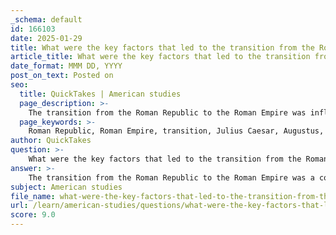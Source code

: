 ```yaml
---
_schema: default
id: 166103
date: 2025-01-29
title: What were the key factors that led to the transition from the Roman Republic to the Roman Empire?
article_title: What were the key factors that led to the transition from the Roman Republic to the Roman Empire?
date_format: MMM DD, YYYY
post_on_text: Posted on
seo:
  title: QuickTakes | American studies
  page_description: >-
    The transition from the Roman Republic to the Roman Empire was influenced by military conquests, political instability, civil wars, and key leaders like Julius Caesar and Augustus, reshaping governance and impacting Western civilization.
  page_keywords: >-
    Roman Republic, Roman Empire, transition, Julius Caesar, Augustus, military leaders, political instability, civil wars, assassination, Principate, centralization of power, cultural changes, military reforms, governance
author: QuickTakes
question: >-
    What were the key factors that led to the transition from the Roman Republic to the Roman Empire?
answer: >-
    The transition from the Roman Republic to the Roman Empire was a complex process influenced by a variety of political, social, and military factors. Here are the key elements that contributed to this significant transformation:\n\n1. **Rise of Powerful Generals**: The late Republic saw the emergence of influential military leaders, most notably Julius Caesar. His conquests, particularly in Gaul, not only expanded Roman territory but also increased his personal power and popularity among the Roman populace. This shift in power dynamics from the Senate to military leaders set a precedent for future emperors.\n\n2. **Political Instability**: The Republic faced significant internal strife, including class conflicts between the patricians and plebeians, corruption, and power struggles among the elite. The Senate's inability to effectively govern and address these issues led to a loss of public confidence in the republican system.\n\n3. **Civil Wars**: The political turmoil culminated in a series of civil wars, particularly between Caesar and Pompey, and later between Caesar's supporters and those of the Senate. These conflicts weakened the traditional republican institutions and paved the way for autocratic rule.\n\n4. **Assassination of Julius Caesar**: The assassination of Caesar in 44 BCE was intended to restore the Republic, but it instead led to further chaos. His death triggered a power struggle that ultimately resulted in the rise of his adopted heir, Octavian (later Augustus), who would become the first emperor.\n\n5. **Establishment of the Principate**: In 27 BCE, Octavian was granted the title of Augustus, marking the official transition to the Empire. He cleverly maintained the facade of republican governance while consolidating power, effectively transforming the political landscape of Rome into an autocratic system.\n\n6. **Centralization of Power**: The transition involved a shift from a collective governance model to a centralized authority under the emperor. This change not only altered the structure of Roman governance but also influenced the development of future European monarchies.\n\n7. **Cultural and Social Changes**: The expansion of the Empire brought diverse cultures into contact with Roman traditions, leading to a blend of customs and practices. This cultural syncretism helped to solidify the emperor's authority as a unifying figure across the vast territories.\n\n8. **Military Reforms and Strategy**: The Roman military became a crucial tool for the emperor, with loyalty shifting from the Senate to the emperor himself. This change in military allegiance was vital for maintaining control over the provinces and suppressing dissent.\n\nIn summary, the transition from the Roman Republic to the Roman Empire was driven by a combination of military conquests, political instability, civil wars, and the strategic actions of key figures like Julius Caesar and Augustus. This transformation not only reshaped Roman governance but also had lasting implications for Western civilization.
subject: American studies
file_name: what-were-the-key-factors-that-led-to-the-transition-from-the-roman-republic-to-the-roman-empire.md
url: /learn/american-studies/questions/what-were-the-key-factors-that-led-to-the-transition-from-the-roman-republic-to-the-roman-empire
score: 9.0
---
```


&nbsp;